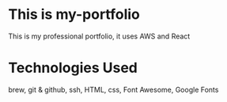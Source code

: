 # This is my-portfolio

This is my professional portfolio, it uses AWS and React

# Technologies Used
brew,
git & github,
ssh,
HTML,
css,
Font Awesome,
Google Fonts
